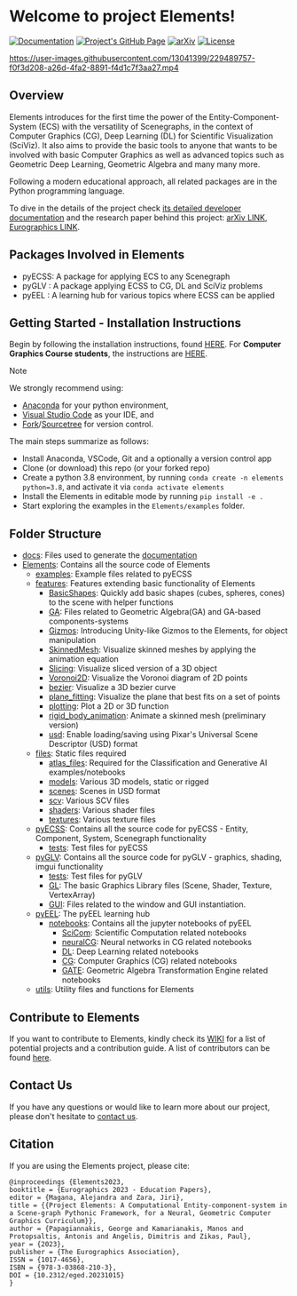 # Welcome to project Elements!

[![Documentation](https://readthedocs.org/projects/elementsproject/badge/)](http://ElementsProject.readthedocs.io/en/latest/)
[![Project's GitHub Page](https://github.com/papagiannakis/Elements/actions/workflows/pages/pages-build-deployment/badge.svg?branch=github_page)](https://papagiannakis.github.io/Elements)
[![arXiv](https://img.shields.io/badge/arXiv-2302.07691-b31b1b.svg)](https://arxiv.org/abs/2302.07691)
[![License](https://img.shields.io/badge/License-Apache_2.0-blue.svg)](https://opensource.org/licenses/Apache-2.0)



https://user-images.githubusercontent.com/13041399/229489757-f0f3d208-a26d-4fa2-8891-f4d1c7f3aa27.mp4




## Overview
 
Elements introduces for the first time the power of the Entity-Component-System (ECS) with the versatility of Scenegraphs, in the context of Computer Graphics (CG), Deep Learning (DL) for Scientific Visualization (SciViz). It also aims to provide the basic tools to anyone that wants to be involved with basic Computer Graphics as well as advanced topics such as Geometric Deep Learning, Geometric Algebra and many many more.

Following a modern educational approach, all related packages are in the Python programming language.

To dive in the details of the project check [its detailed developer documentation](https://elementsproject.readthedocs.io/en/latest/index.html) and the research paper behind this project: [arXiv LINK](https://arxiv.org/abs/2302.07691), [Eurographics LINK](https://diglib.eg.org/handle/10.2312/eged20231015).

## Packages Involved in Elements

* pyECSS: A package for applying ECS to any Scenegraph
* pyGLV : A package applying ECSS to CG, DL and SciViz problems
* pyEEL : A learning hub for various topics where ECSS can be applied



## Getting Started - Installation Instructions

Begin by following the installation instructions, found [HERE](https://elementsproject.readthedocs.io/en/latest/source/getting_started/installation.html). For **Computer Graphics Course students**, the instructions are [HERE](https://github.com/papagiannakis/Elements/wiki/Installation-Instructions-for-HY358-Students).

> [!NOTE]
> We strongly recommend using:
> * [Anaconda](https://www.anaconda.com/products/individual) for your python environment, 
> * [Visual Studio Code](https://code.visualstudio.com) as your IDE, and
> * [Fork](https://git-fork.com)/[Sourcetree](https://www.sourcetreeapp.com) for version control.

The main steps summarize as follows:
* Install Anaconda, VSCode, Git and a optionally a version control app
* Clone (or download) this repo (or your forked repo)
* Create a python 3.8 environment, by running 
  ```conda create -n elements python=3.8```,
  and activate it via
  ```conda activate elements```
* Install the Elements in editable mode by running
 ```pip install -e .```
* Start exploring the examples in the ```Elements/examples``` folder.





## Folder Structure

* [docs](./docs): Files used to generate the [documentation](https://elementsproject.readthedocs.io/en/latest/index.html)
* [Elements](./Elements/): Contains all the source code of Elements
  * [examples](./Elements/examples): Example files related to pyECSS
  * [features](./Elements/features): Features extending basic functionality of Elements
    * [BasicShapes](./Elements/features/BasicShapes): Quickly add basic shapes (cubes, spheres, cones) to the scene with helper functions
    * [GA](./Elements/features/GA): Files related to Geometric Algebra(GA) and GA-based components-systems
    * [Gizmos](./Elements/features/Gizmos): Introducing Unity-like Gizmos to the Elements, for object manipulation
    * [SkinnedMesh](./Elements/features/SkinnedMesh): Visualize skinned meshes by applying the animation equation
    * [Slicing](./Elements/features/Slicing): Visualize sliced version of a 3D object
    * [Voronoi2D](./Elements/features/Voronoi2D): Visualize the Voronoi diagram of 2D points
    * [bezier](./Elements/features/bezier): Visualize a 3D bezier curve
    * [plane_fitting](./Elements/features/plane_fitting): Visualize the plane that best fits on a set of points
    * [plotting](./Elements/features/plotting): Plot a 2D or 3D function
    * [rigid_body_animation](./Elements/features/rigid_body_animation): Animate a skinned mesh (preliminary version)
    * [usd](./Elements/features/usd): Enable loading/saving using Pixar's Universal Scene Descriptor (USD) format
  * [files](./Elements/files): Static files required
    * [atlas_files](./Elements/files/atlas_files): Required for the Classification and Generative AI examples/notebooks
    * [models](./Elements/files/models): Various 3D models, static or rigged
    * [scenes](./Elements/files/scenes): Scenes in USD format
    * [scv](./Elements/files/scv): Various SCV files
    * [shaders](./Elements/files/shaders): Various shader files
    * [textures](./Elements/files/textures): Various texture files
  * [pyECSS](./Elements/pyECSS): Contains all the source code for pyECSS - Entity, Component, System, Scenegraph functionality
    * [tests](./Elements/pyECSS/tests): Test files for pyECSS
  * [pyGLV](./Elements/pyGLV): Contains all the source code for pyGLV - graphics, shading, imgui functionality
    * [tests](./Elements/pyGLV/tests): Test files for pyGLV
    * [GL](./Elements/pyGLV/GL): The basic Graphics Library files (Scene, Shader, Texture, VertexArray)
    * [GUI](./Elements/pyGLV/GUI): Files related to the window and GUI instantiation.
  * [pyEEL](./Elements/pyEEL): The pyEEL learning hub
    * [notebooks](./Elements/pyEEL/notebooks): Contains all the jupyter notebooks of pyEEL  
      * [SciCom](./Elements/pyEEL/notebooks/SciCom): Scientific Computation related notebooks
      * [neuralCG](./Elements/pyEEL/notebooks/neuralCG): Neural networks in CG related notebooks
      * [DL](./Elements/pyEEL/notebooks/DL): Deep Learning related notebooks
      * [CG](./Elements/pyEEL/notebooks/CG): Computer Graphics (CG) related notebooks
      * [GATE](./Elements/pyEEL/notebooks/GATE): Geometric Algebra Transformation Engine related notebooks
  * [utils](./Elements/utils): Utility files and functions for Elements
  
## Contribute to Elements</h2>
If you want to contribute to Elements, kindly check its [WIKI](https://github.com/papagiannakis/Elements/wiki) 
for a list of potential projects and a contribution guide. A list of contributors can be found [here](https://github.com/papagiannakis/Elements/wiki/Contributors).

## Contact Us

If you have any questions or would like to learn more about our project, please don't hesitate to [contact us](mailto:papagian@ics.forth.gr).


## Citation

If you are using the Elements project, please cite:

```
@inproceedings {Elements2023,
booktitle = {Eurographics 2023 - Education Papers},
editor = {Magana, Alejandra and Zara, Jiri},
title = {{Project Elements: A Computational Entity-component-system in a Scene-graph Pythonic Framework, for a Neural, Geometric Computer Graphics Curriculum}},
author = {Papagiannakis, George and Kamarianakis, Manos and Protopsaltis, Antonis and Angelis, Dimitris and Zikas, Paul},
year = {2023},
publisher = {The Eurographics Association},
ISSN = {1017-4656},
ISBN = {978-3-03868-210-3},
DOI = {10.2312/eged.20231015}
}
```

